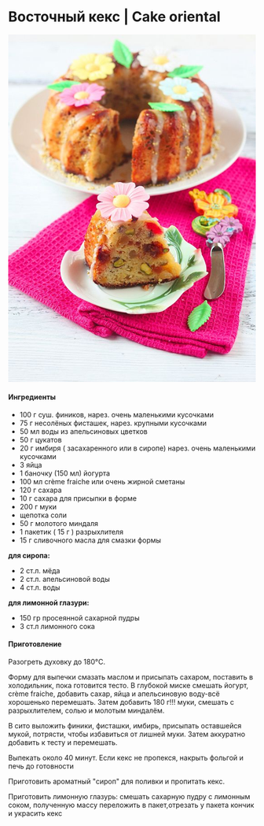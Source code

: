 # Восточный кекс \| Cake oriental

![Cake oriental](../../pics/e951824f5b9fa0cdc0c2370e1c170ddb.jpg)

#### Ингредиенты

* 100 г суш. фиников, нарез. очень маленькими кусочками
* 75 г несолёных фисташек, нарез. крупными кусочками
* 50 мл воды из апельсиновых цветков
* 50 г цукатов
* 20 г имбиря \( засахаренного или в сиропе\) нарез. очень маленькими кусочками
* 3 яйца
* 1 баночку \(150 мл\) йогурта
* 100 мл crème fraiche или очень жирной сметаны
* 120 г сахара
* 10 г сахара для присыпки в форме
* 200 г муки
* щепотка соли
* 50 г молотого миндаля
* 1 пакетик \( 15 г \) разрыхлителя
* 15 г сливочного масла для смазки формы

**для сиропа:**

* 2 ст.л. мёда
* 2 ст.л. апельсиновой воды
* 4 ст.л. воды

**для лимонной глазури:**

* 150 гр просеянной сахарной пудры
* 3 ст.л лимонного сока

#### Приготовление

Разогреть духовку до 180°C.

Форму для выпечки смазать маслом и присыпать сахаром, поставить в холодильник, пока готовится тесто. В глубокой миске смешать йогурт, crème fraiche, добавить сахар, яйца и апельсиновую воду-всё хорошенько перемешать. Затем добавить 180 г!!! муки, смешать с разрыхлителем, солью и молотым миндалём.

В сито выложить финики, фисташки, имбирь, присыпать оставшейся мукой, потрясти, чтобы избавиться от лишней муки. Затем аккуратно добавить к тесту и перемешать.

Выпекать около 40 минут. Если кекс не пропекся, накрыть фольгой и печь до готовности

Приготовить ароматный "сироп" для поливки и пропитать кекс.

Приготовить лимонную глазурь: смешать сахарную пудру с лимонным соком, полученную массу переложить в пакет,отрезать у пакета кончик и украсить кекс
